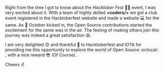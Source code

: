 Right from the time I got to know about the *Hacktober Fest* 🐱‍💻 event, I was very excited about it. With a team of highly skilled **\<coders\/>** we got a club event registered in the Hacktoberfest website and made a website :computer: for the same. As :calendar: October kicked in, the Open Source contributions started the excitement for the same was in the air. The feeling of making others join this journey was indeed a great satisfaction :smiley:.

I am very delighted :blush: and thankful :pray: to Hacktoberfest and IOTA for providing me this opportunity to explore the world of Open Source :octocat: , with a nice reward :sunglasses: (Of Course) .

Cheers :v: 
